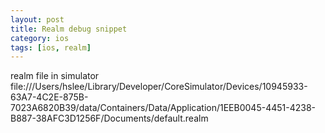```yaml
---
layout: post
title: Realm debug snippet
category: ios
tags: [ios, realm]
---
```


realm file in simulator
file:///Users/hslee/Library/Developer/CoreSimulator/Devices/10945933-63A7-4C2E-875B-7023A6820B39/data/Containers/Data/Application/1EEB0045-4451-4238-B887-38AFC3D1256F/Documents/default.realm

